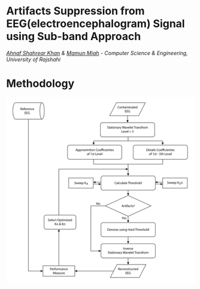 # Artifacts Suppression from EEG(electroencephalogram) Signal using Sub-band Approach
*[Ahnaf Shahrear Khan](https://github.com/ahnafshahrear) & [Mamun Miah](https://github.com/mamun48) - Computer Science & Engineering, University of Rajshahi*
# Methodology
![](https://github.com/ahnafshahrear/Artifacts-Suppression-from-EEG-Signal-using-Sub-band-Approach/blob/main/Flow%20Chart.png)
